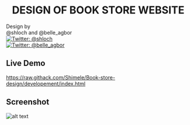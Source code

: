 <h1 align="center">DESIGN OF BOOK STORE WEBSITE</h1>
<p>
            Design by <br />
            @shloch and @belle_agbor  <br />
            <a href="https://twitter.com/shloch" target="_blank">
                <img alt="Twitter: @shloch" src="https://img.shields.io/twitter/follow/shloch.svg?style=social" />
            </a> <br/>
             <a href="https://twitter.com/belle_agbor" target="_blank">
                <img alt="Twitter: @belle_agbor"
                    src="https://img.shields.io/twitter/follow/belle_agbor.svg?style=social" />
            </a>

            

           
</p>




## Live Demo
https://raw.githack.com/Shimele/Book-store-design/developement/index.html

## Screenshot 
![alt text](https://github.com/Shimele/Book-store-design/blob/master/screenshot.jpg)
